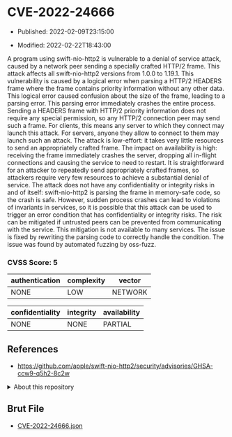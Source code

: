 # CVE-2022-24666

- Published: 2022-02-09T23:15:00

- Modified: 2022-02-22T18:43:00

A program using swift-nio-http2 is vulnerable to a denial of service attack, caused by a network peer sending a specially crafted HTTP/2 frame. This attack affects all swift-nio-http2 versions from 1.0.0 to 1.19.1. This vulnerability is caused by a logical error when parsing a HTTP/2 HEADERS frame where the frame contains priority information without any other data. This logical error caused confusion about the size of the frame, leading to a parsing error. This parsing error immediately crashes the entire process. Sending a HEADERS frame with HTTP/2 priority information does not require any special permission, so any HTTP/2 connection peer may send such a frame. For clients, this means any server to which they connect may launch this attack. For servers, anyone they allow to connect to them may launch such an attack. The attack is low-effort: it takes very little resources to send an appropriately crafted frame. The impact on availability is high: receiving the frame immediately crashes the server, dropping all in-flight connections and causing the service to need to restart. It is straightforward for an attacker to repeatedly send appropriately crafted frames, so attackers require very few resources to achieve a substantial denial of service. The attack does not have any confidentiality or integrity risks in and of itself: swift-nio-http2 is parsing the frame in memory-safe code, so the crash is safe. However, sudden process crashes can lead to violations of invariants in services, so it is possible that this attack can be used to trigger an error condition that has confidentiality or integrity risks. The risk can be mitigated if untrusted peers can be prevented from communicating with the service. This mitigation is not available to many services. The issue is fixed by rewriting the parsing code to correctly handle the condition. The issue was found by automated fuzzing by oss-fuzz.

### CVSS Score: **5**

| authentication | complexity | vector |
| --- | --- | --- |
| NONE | LOW | NETWORK |

| confidentiality | integrity | availability |
| --- | --- | --- |
| NONE | NONE | PARTIAL |

## References

* https://github.com/apple/swift-nio-http2/security/advisories/GHSA-ccw9-q5h2-8c2w

<details>
<summary>About this repository</summary> 

  This repository is part of the project [Live Hack CVE](https://github.com/Live-Hack-CVE). Main website can be found [www.live-hack.org](https://www.live-hack.org) 
  
  Made by [Sn0wAlice](https://github.com/Sn0wAlice) for the people that care about security and need to have a feed of the latest CVEs. Hope you enjoy it, don't forget to star the repo and follow me on [Twitter](https://twitter.com/Sn0wAlice) and [Github](https://github.com/Sn0wAlice). And that is my [personnal website](https://www.alice-snow.me/)

  - [Home Page](https://github.com/Live-Hack-CVE)
  - [Framework](https://github.com/Live-Hack-CVE/cve-framework)
  - [CVE database](https://github.com/Live-Hack-CVE/full_database)
  - [Changelog](https://github.com/Live-Hack-CVE/Changelog)
</details>

## Brut File

* [CVE-2022-24666.json](https://raw.githubusercontent.com/Live-Hack-CVE/full_database/main/cves/2022/CVE-2022-24666.json)


